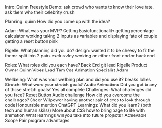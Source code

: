 
   
   
   Intro:
        Quinn Freestyle
    Demo:
        ask crowd who wants to know their love fate.
        ask them who their celebrity crush
        
   Planning: quinn
        How did you come up with the idea?
          
   Adam: What was your MVP?
        Getting Basicfunctionality
        getting percentage calculator working
        taking 2 inputs as variables and displaying fate of couple
        getting a reset button
        pink
          
   Rigelle: What planning did you do?
          design: wanted it to be cheesy to fit the theme
          split into 2 pairs exclusivley working on either front end or back end
          
   Roles:
        What roles did you each have?
        Back End
          git lead
            Rigelle
           Product Owner
            Quinn
           Vibes Lead
            Tem
           Css Animation Specialist
            Adam
        
     
  Wellbeing:
        What was your wellbing plan and did you use it?
        breaks
        lollies
    Stretch:
        What were your stretch goals?
          Audio
          Animations
        Did you get to any of those stretch goals?
          Yes all complete
    Challenges:
        What challenges did you face?
          Reset Button
          Audio challenge
        How did you overcome the challenges?
          Sheer Willpower
          having another pair of eyes to look through code
          Honourable mention ChatGPT
    Learnings:
        What did you learn? (both tech and human skilss)
          More about CSS
            how to bring page to life with animation
        What learnings will you take into future projects?
          Achievable Scope
          Pair program advantages
          
